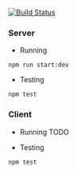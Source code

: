 [![Build Status](https://travis-ci.org/alermant/boite-idees-proto.svg?branch=master)](https://travis-ci.org/alermant/boite-idees-proto)


### Server

- Running
```
npm run start:dev
```

- Testing
```
npm test
```

### Client

- Running
TODO

- Testing
```
npm test
```